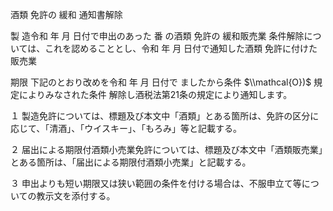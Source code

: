 酒類 免許の 緩和 通知書解除

製 造令和 年 月 日付で申出のあった 番 の酒類 免許の 緩和販売業 条件解除については、これを認めることとし、令和 年 月 日付で通知した酒類 免許に付けた販売業

期限 下記のとおり改めを令和 年 月 日付で ましたから条件 $\\mathcal{O})$ 規定によりみなされた条件 解除し酒税法第21条の規定により通知します。

１ 製造免許については、標題及び本文中「酒類」とある箇所は、免許の区分に応じて、「清酒」、「ウイスキー」、「もろみ」等と記載する。

２ 届出による期限付酒類小売業免許については、標題及び本文中「酒類販売業」とある箇所は、「届出による期限付酒類小売業」と記載する。

３ 申出よりも短い期限又は狭い範囲の条件を付ける場合は、不服申立て等についての教示文を添付する。